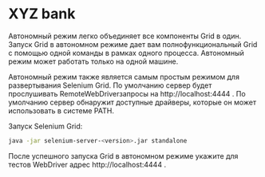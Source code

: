 # XYZ bank

Автономный режим легко объединяет все компоненты Grid в один. Запуск Grid в автономном режиме дает вам полнофункциональный Grid с помощью одной команды в рамках одного процесса. Автономный режим может работать только на одной машине.

Автономный режим также является самым простым режимом для развертывания Selenium Grid. По умолчанию сервер будет прослушивать RemoteWebDriverзапросы на http://localhost:4444 . По умолчанию сервер обнаружит доступные драйверы, которые он может использовать в системе PATH.

Запуск Selenium Grid:
```sh
java -jar selenium-server-<version>.jar standalone
```

После успешного запуска Grid в автономном режиме укажите для тестов WebDriver адрес http://localhost:4444 .
